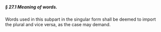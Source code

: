 ##### § 27.1 Meaning of words. #####

Words used in this subpart in the singular form shall be deemed to import the plural and vice versa, as the case may demand.